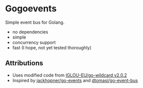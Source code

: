 # Gogoevents

Simple event bus for Golang.

- no dependencies
- simple
- concurrency support
- fast (I hope, not yet tested thoroughly)

## Attributions

- Uses modified code from [IGLOU-EU/go-wildcard v2.0.2](https://github.com/IGLOU-EU/go-wildcard/blob/2f93770ccbe7d1f3e102221d88ade4c0ecca52be/wildcard.go)
- Inspired by [jackhopner/go-events](https://github.com/jackhopner/go-events) and [dtomasi/go-event-bus](https://github.com/dtomasi/go-event-bus)
